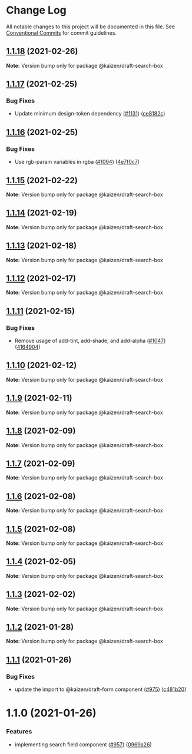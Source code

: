 # Change Log

All notable changes to this project will be documented in this file.
See [Conventional Commits](https://conventionalcommits.org) for commit guidelines.

## [1.1.18](https://github.com/cultureamp/kaizen-design-system/compare/@kaizen/draft-search-box@1.1.17...@kaizen/draft-search-box@1.1.18) (2021-02-26)

**Note:** Version bump only for package @kaizen/draft-search-box





## [1.1.17](https://github.com/cultureamp/kaizen-design-system/compare/@kaizen/draft-search-box@1.1.16...@kaizen/draft-search-box@1.1.17) (2021-02-25)


### Bug Fixes

* Update minimum design-token dependency ([#1131](https://github.com/cultureamp/kaizen-design-system/issues/1131)) ([ce8182c](https://github.com/cultureamp/kaizen-design-system/commit/ce8182c054c9e8bc96bfdba8457bcd169d449204))





## [1.1.16](https://github.com/cultureamp/kaizen-design-system/compare/@kaizen/draft-search-box@1.1.15...@kaizen/draft-search-box@1.1.16) (2021-02-25)


### Bug Fixes

* Use rgb-param variables in rgba ([#1094](https://github.com/cultureamp/kaizen-design-system/issues/1094)) ([4e7f0c7](https://github.com/cultureamp/kaizen-design-system/commit/4e7f0c7cbdadd5a0d606b58ed4b0f1344b8b9d99))





## [1.1.15](https://github.com/cultureamp/kaizen-design-system/compare/@kaizen/draft-search-box@1.1.14...@kaizen/draft-search-box@1.1.15) (2021-02-22)

**Note:** Version bump only for package @kaizen/draft-search-box





## [1.1.14](https://github.com/cultureamp/kaizen-design-system/compare/@kaizen/draft-search-box@1.1.13...@kaizen/draft-search-box@1.1.14) (2021-02-19)

**Note:** Version bump only for package @kaizen/draft-search-box





## [1.1.13](https://github.com/cultureamp/kaizen-design-system/compare/@kaizen/draft-search-box@1.1.12...@kaizen/draft-search-box@1.1.13) (2021-02-18)

**Note:** Version bump only for package @kaizen/draft-search-box





## [1.1.12](https://github.com/cultureamp/kaizen-design-system/compare/@kaizen/draft-search-box@1.1.11...@kaizen/draft-search-box@1.1.12) (2021-02-17)

**Note:** Version bump only for package @kaizen/draft-search-box





## [1.1.11](https://github.com/cultureamp/kaizen-design-system/compare/@kaizen/draft-search-box@1.1.10...@kaizen/draft-search-box@1.1.11) (2021-02-15)


### Bug Fixes

* Remove usage of add-tint, add-shade, and add-alpha ([#1047](https://github.com/cultureamp/kaizen-design-system/issues/1047)) ([4164904](https://github.com/cultureamp/kaizen-design-system/commit/4164904cd5bac74488ab47963e10b0f314b56228))





## [1.1.10](https://github.com/cultureamp/kaizen-design-system/compare/@kaizen/draft-search-box@1.1.9...@kaizen/draft-search-box@1.1.10) (2021-02-12)

**Note:** Version bump only for package @kaizen/draft-search-box





## [1.1.9](https://github.com/cultureamp/kaizen-design-system/compare/@kaizen/draft-search-box@1.1.8...@kaizen/draft-search-box@1.1.9) (2021-02-11)

**Note:** Version bump only for package @kaizen/draft-search-box





## [1.1.8](https://github.com/cultureamp/kaizen-design-system/compare/@kaizen/draft-search-box@1.1.7...@kaizen/draft-search-box@1.1.8) (2021-02-09)

**Note:** Version bump only for package @kaizen/draft-search-box





## [1.1.7](https://github.com/cultureamp/kaizen-design-system/compare/@kaizen/draft-search-box@1.1.6...@kaizen/draft-search-box@1.1.7) (2021-02-09)

**Note:** Version bump only for package @kaizen/draft-search-box





## [1.1.6](https://github.com/cultureamp/kaizen-design-system/compare/@kaizen/draft-search-box@1.1.5...@kaizen/draft-search-box@1.1.6) (2021-02-08)

**Note:** Version bump only for package @kaizen/draft-search-box





## [1.1.5](https://github.com/cultureamp/kaizen-design-system/compare/@kaizen/draft-search-box@1.1.4...@kaizen/draft-search-box@1.1.5) (2021-02-08)

**Note:** Version bump only for package @kaizen/draft-search-box





## [1.1.4](https://github.com/cultureamp/kaizen-design-system/compare/@kaizen/draft-search-box@1.1.3...@kaizen/draft-search-box@1.1.4) (2021-02-05)

**Note:** Version bump only for package @kaizen/draft-search-box





## [1.1.3](https://github.com/cultureamp/kaizen-design-system/compare/@kaizen/draft-search-box@1.1.2...@kaizen/draft-search-box@1.1.3) (2021-02-02)

**Note:** Version bump only for package @kaizen/draft-search-box





## [1.1.2](https://github.com/cultureamp/kaizen-design-system/compare/@kaizen/draft-search-box@1.1.1...@kaizen/draft-search-box@1.1.2) (2021-01-28)

**Note:** Version bump only for package @kaizen/draft-search-box





## [1.1.1](https://github.com/cultureamp/kaizen-design-system/compare/@kaizen/draft-search-box@1.1.0...@kaizen/draft-search-box@1.1.1) (2021-01-26)


### Bug Fixes

* update the import to @kaizen/draft-form component ([#975](https://github.com/cultureamp/kaizen-design-system/issues/975)) ([c481b20](https://github.com/cultureamp/kaizen-design-system/commit/c481b20afc318835677e9b371729f0ac4fada010))





# 1.1.0 (2021-01-26)


### Features

* implementing search field component ([#957](https://github.com/cultureamp/kaizen-design-system/issues/957)) ([0969a26](https://github.com/cultureamp/kaizen-design-system/commit/0969a261f0a429262ff94e08cd7ecdc6bf160633))
